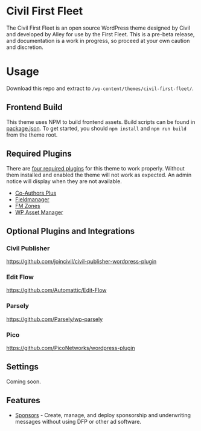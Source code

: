 # Civil First Fleet
The Civil First Fleet is an open source WordPress theme designed by Civil and developed by Alley for use by the First Fleet. This is a pre-beta release, and documentation is a work in progress, so proceed at your own caution and discretion.

# Usage
Download this repo and extract to `/wp-content/themes/civil-first-fleet/`.

## Frontend Build
This theme uses NPM to build frontend assets. Build scripts can be found in [package.json](https://github.com/alleyinteractive/civil-first-fleet/blob/master/package.json#L6-L14). To get started, you should `npm install` and `npm run build` from the theme root.

## Required Plugins
There are [four required plugins](https://github.com/alleyinteractive/civil-first-fleet/blob/master/inc/plugins.php#L36-L41) for this theme to work properly. Without them installed and enabled the theme will not work as expected. An admin notice will display when they are not available.

* [Co-Authors Plus](https://github.com/Automattic/Co-Authors-Plus)
* [Fieldmanager](https://github.com/alleyinteractive/wordpress-fieldmanager)
* [FM Zones](https://github.com/alleyinteractive/fm-zones)
* [WP Asset Manager](https://github.com/alleyinteractive/wp-asset-manager)

## Optional Plugins and Integrations

### Civil Publisher
https://github.com/joincivil/civil-publisher-wordpress-plugin

### Edit Flow
https://github.com/Automattic/Edit-Flow

### Parsely
https://github.com/Parsely/wp-parsely

### Pico
https://github.com/PicoNetworks/wordpress-plugin

## Settings
Coming soon.

## Features
* [Sponsors](https://github.com/alleyinteractive/civil-first-fleet/tree/master/components/sponsor) - Create, manage, and deploy sponsorship and underwriting messages without using DFP or other ad software.

